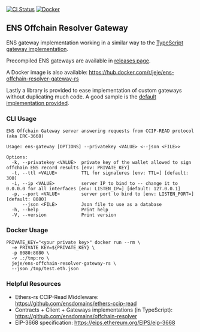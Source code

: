 <!-- Badges -->
[![CI Status][ci-badge]][ci-url]
[![Docker][docker-badge]][docker-url]
<!-- [![Crates.io][crates-badge]][crates-url] -->
<!-- [![Docs.rs][docs-badge]][docs-url] -->

<!-- Badge Images -->
[ci-badge]: https://github.com/jeje/ens-offchain-resolver-gateway-rs/actions/workflows/ci.yml/badge.svg
[ci-url]: https://github.com/jeje/ens-offchain-resolver-gateway-rs/actions/workflows/ci.yml
[docker-badge]: https://img.shields.io/badge/docker-%230db7ed.svg?logo=docker&logoColor=white
[docker-url]: https://hub.docker.com/r/jeje/ens-offchain-resolver-gateway-rs
<!-- [crates-badge]: https://img.shields.io/crates/v/ethers-ccip-read.svg -->
<!--[crates-url]: https://crates.io/crates/ethers-ccip-read-->
<!--[docs-badge]: https://docs.rs/ethers-ccip-read/badge.svg-->
<!--[docs-url]: https://docs.rs/ethers-ccip-read-->


## ENS Offchain Resolver Gateway

ENS gateway implementation working in a similar way to the
[TypeScript gateway implementation](https://github.com/ensdomains/offchain-resolver/tree/main/packages/gateway).

Precompiled ENS gateways are available in [releases page](https://github.com/jeje/ens-offchain-resolver-gateway-rs/releases).

A Docker image is also available: https://hub.docker.com/r/jeje/ens-offchain-resolver-gateway-rs

Lastly a library is provided to ease implementation of custom gateways without duplicating much code.
A good sample is the [default implementation provided](src/main.rs).

### CLI Usage

```
ENS Offchain Gateway server answering requests from CCIP-READ protocol (aka ERC-3668)

Usage: ens-gateway [OPTIONS] --privatekey <VALUE> <--json <FILE>>

Options:
  -k, --privatekey <VALUE>  private key of the wallet allowed to sign offchain ENS record results [env: PRIVATE_KEY]
  -t, --ttl <VALUE>         TTL for signatures [env: TTL=] [default: 300]
  -i, --ip <VALUE>          server IP to bind to -- change it to 0.0.0.0 for all interfaces [env: LISTEN_IP=] [default: 127.0.0.1]
  -p, --port <VALUE>        server port to bind to [env: LISTEN_PORT=] [default: 8080]
      --json <FILE>         Json file to use as a database
  -h, --help                Print help
  -V, --version             Print version
```

### Docker Usage
```shell
PRIVATE_KEY="<your private key>" docker run --rm \
  -e PRIVATE_KEY=${PRIVATE_KEY} \
  -p 8080:8080 \
  -v .:/tmp:ro \
  jeje/ens-offchain-resolver-gateway-rs \
  --json /tmp/test.eth.json
```

### Helpful Resources

* Ethers-rs CCIP-Read Middleware: https://github.com/ensdomains/ethers-ccip-read
* Contracts + Client + Gateways implementations (in TypeScript): \
  https://github.com/ensdomains/offchain-resolver
* EIP-3668 specification: https://eips.ethereum.org/EIPS/eip-3668